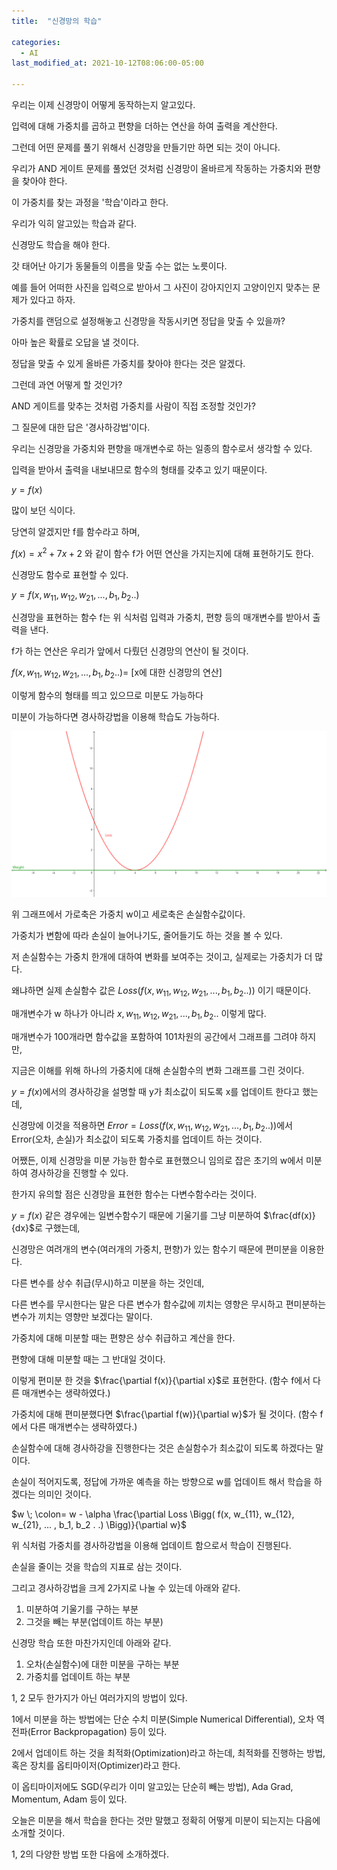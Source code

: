 ```yaml
---
title:  "신경망의 학습"

categories:
  - AI
last_modified_at: 2021-10-12T08:06:00-05:00

---
```




우리는 이제 신경망이 어떻게 동작하는지 알고있다.

입력에 대해 가중치를 곱하고 편향을 더하는 연산을 하여 출력을 계산한다.

그런데 어떤 문제를 풀기 위해서 신경망을 만들기만 하면 되는 것이 아니다.

우리가 AND 게이트 문제를 풀었던 것처럼 신경망이 올바르게 작동하는 가중치와 편향을 찾아야 한다.

이 가중치를 찾는 과정을 '학습'이라고 한다.

우리가 익히 알고있는 학습과 같다.

신경망도 학습을 해야 한다.

갓 태어난 아기가 동물들의 이름을 맞출 수는 없는 노릇이다.

예를 들어 어떠한 사진을 입력으로 받아서 그 사진이 강아지인지 고양이인지 맞추는 문제가 있다고 하자.

가중치를 랜덤으로 설정해놓고 신경망을 작동시키면 정답을 맞출 수 있을까?

아마 높은 확률로 오답을 낼 것이다.

정답을 맞출 수 있게 올바른 가중치를 찾아야 한다는 것은 알겠다.

그런데 과연 어떻게 할 것인가?

AND 게이트를 맞추는 것처럼 가중치를 사람이 직접 조정할 것인가?

그 질문에 대한 답은 '경사하강법'이다.

우리는 신경망을 가중치와 편향을 매개변수로 하는 일종의 함수로서 생각할 수 있다.

입력을 받아서 출력을 내보내므로 함수의 형태를 갖추고 있기 때문이다.

$y = f(x)$

많이 보던 식이다.

당연히 알겠지만 f를 함수라고 하며,

$f(x) = x^2 + 7x + 2$ 와 같이 함수 f가 어떤 연산을 가지는지에 대해 표현하기도 한다.

신경망도 함수로 표현할 수 있다.

$y = f(x, w_{11}, w_{12}, w_{21}, ... , b_1, b_2 .
.)$

신경망을 표현하는 함수 f는 위 식처럼 입력과 가중치, 편향 등의 매개변수를 받아서 출력을 낸다.

f가 하는 연산은 우리가 앞에서 다뤘던 신경망의 연산이 될 것이다.

$f(x, w_{11}, w_{12}, w_{21}, ... , b_1, b_2 .
.) =$ [x에 대한 신경망의 연산]

이렇게 함수의 형태를 띄고 있으므로 미분도 가능하다

미분이 가능하다면 경사하강법을 이용해 학습도 가능하다.

![](/assets/image/loss_weight.png)

위 그래프에서 가로축은 가중치 w이고 세로축은 손실함수값이다.

가중치가 변함에 따라 손실이 늘어나기도, 줄어들기도 하는 것을 볼 수 있다.

저 손실함수는 가중치 한개에 대하여 변화를 보여주는 것이고, 실제로는 가중치가 더 많다.

왜냐하면 실제 손실함수 값은 $Loss \Bigg( f(x, w_{11}, w_{12}, w_{21}, ... , b_1, b_2 .
.) \Bigg)$ 이기 때문이다. 

매개변수가 w 하나가 아니라 $x, w_{11}, w_{12}, w_{21}, ... , b_1, b_2 .
.$ 이렇게 많다.

매개변수가 100개라면 함수값을 포함하여 101차원의 공간에서 그래프를 그려야 하지만, 

지금은 이해를 위해 하나의 가중치에 대해 손실함수의 변화 그래프를 그린 것이다.

$y = f(x)$에서의 경사하강을 설명할 때 y가 최소값이 되도록 x를 업데이트 한다고 했는데,

신경망에 이것을 적용하면 $Error = Loss \Bigg( f(x, w_{11}, w_{12}, w_{21}, ... , b_1, b_2 .
.) \Bigg)$에서 Error(오차, 손실)가 최소값이 되도록 가중치를 업데이트 하는 것이다.

어쨌든, 이제 신경망을 미분 가능한 함수로 표현했으니 임의로 잡은 초기의 w에서 미분하여 경사하강을 진행할 수 있다.

한가지 유의할 점은 신경망을 표현한 함수는 다변수함수라는 것이다.

$y = f(x)$ 같은 경우에는 일변수함수기 때문에 기울기를 그냥 미분하여 $\frac{df(x)}{dx}$로 구했는데,

신경망은 여려개의 변수(여러개의 가중치, 편향)가 있는 함수기 때문에 편미분을 이용한다.

다른 변수를 상수 취급(무시)하고 미분을 하는 것인데,

다른 변수를 무시한다는 말은 다른 변수가 함수값에 끼치는 영향은 무시하고 편미분하는 변수가 끼치는 영향만 보겠다는 말이다.

가중치에 대해 미분할 때는 편향은 상수 취급하고 계산을 한다.

편향에 대해 미분할 때는 그 반대일 것이다.

이렇게 편미분 한 것을 $\frac{\partial f(x)}{\partial x}$로 표현한다. (함수 f에서 다른 매개변수는 생략하였다.)

가중치에 대해 편미분했다면 $\frac{\partial f(w)}{\partial w}$가 될 것이다. (함수 f에서 다른 매개변수는 생략하였다.)

손실함수에 대해 경사하강을 진행한다는 것은 손실함수가 최소값이 되도록 하겠다는 말이다.

손실이 적어지도록, 정답에 가까운 예측을 하는 방향으로 w를 업데이트 해서 학습을 하겠다는 의미인 것이다.

$w \; \colon= w - \alpha \frac{\partial Loss \Bigg( f(x, w_{11}, w_{12}, w_{21}, ... , b_1, b_2 .
.) \Bigg)}{\partial w}$

위 식처럼 가중치를 경사하강법을 이용해 업데이트 함으로서 학습이 진행된다.

손실을 줄이는 것을 학습의 지표로 삼는 것이다.

그리고 경사하강법을 크게 2가지로 나눌 수 있는데 아래와 같다.

1. 미분하여 기울기를 구하는 부분
2. 그것을 빼는 부분(업데이트 하는 부분)

신경망 학습 또한 마찬가지인데 아래와 같다.

1. 오차(손실함수)에 대한 미분을 구하는 부분
2. 가중치를 업데이트 하는 부분

1, 2 모두 한가지가 아닌 여러가지의 방법이 있다.

1에서 미분을 하는 방법에는 단순 수치 미분(Simple Numerical Differential), 오차 역전파(Error Backpropagation) 등이 있다.

2에서 업데이트 하는 것을 최적화(Optimization)라고 하는데, 최적화를 진행하는 방법, 혹은 장치를 옵티마이저(Optimizer)라고 한다.

이 옵티마이저에도 SGD(우리가 이미 알고있는 단순히 빼는 방법), Ada Grad, Momentum, Adam 등이 있다.

오늘은 미분을 해서 학습을 한다는 것만 말했고 정확히 어떻게 미분이 되는지는 다음에 소개할 것이다.

1, 2의 다양한 방법 또한 다음에 소개하겠다.









